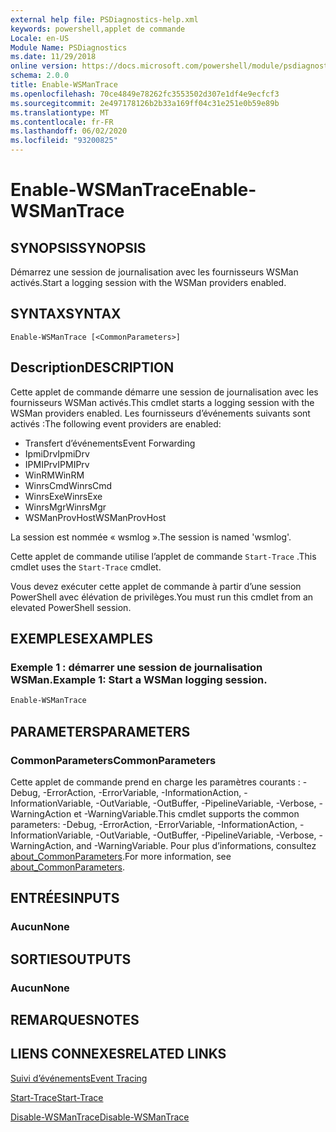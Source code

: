 ```yaml
---
external help file: PSDiagnostics-help.xml
keywords: powershell,applet de commande
Locale: en-US
Module Name: PSDiagnostics
ms.date: 11/29/2018
online version: https://docs.microsoft.com/powershell/module/psdiagnostics/enable-wsmantrace?view=powershell-6&WT.mc_id=ps-gethelp
schema: 2.0.0
title: Enable-WSManTrace
ms.openlocfilehash: 70ce4849e78262fc3553502d307e1df4e9ecfcf3
ms.sourcegitcommit: 2e497178126b2b33a169ff04c31e251e0b59e89b
ms.translationtype: MT
ms.contentlocale: fr-FR
ms.lasthandoff: 06/02/2020
ms.locfileid: "93200825"
---
```

# <span data-ttu-id="84a71-103">Enable-WSManTrace</span><span class="sxs-lookup"><span data-stu-id="84a71-103">Enable-WSManTrace</span></span>

## <span data-ttu-id="84a71-104">SYNOPSIS</span><span class="sxs-lookup"><span data-stu-id="84a71-104">SYNOPSIS</span></span>
<span data-ttu-id="84a71-105">Démarrez une session de journalisation avec les fournisseurs WSMan activés.</span><span class="sxs-lookup"><span data-stu-id="84a71-105">Start a logging session with the WSMan providers enabled.</span></span>

## <span data-ttu-id="84a71-106">SYNTAX</span><span class="sxs-lookup"><span data-stu-id="84a71-106">SYNTAX</span></span>

```
Enable-WSManTrace [<CommonParameters>]
```

## <span data-ttu-id="84a71-107">Description</span><span class="sxs-lookup"><span data-stu-id="84a71-107">DESCRIPTION</span></span>
<span data-ttu-id="84a71-108">Cette applet de commande démarre une session de journalisation avec les fournisseurs WSMan activés.</span><span class="sxs-lookup"><span data-stu-id="84a71-108">This cmdlet starts a logging session with the WSMan providers enabled.</span></span> <span data-ttu-id="84a71-109">Les fournisseurs d’événements suivants sont activés :</span><span class="sxs-lookup"><span data-stu-id="84a71-109">The following event providers are enabled:</span></span>

- <span data-ttu-id="84a71-110">Transfert d’événements</span><span class="sxs-lookup"><span data-stu-id="84a71-110">Event Forwarding</span></span>
- <span data-ttu-id="84a71-111">IpmiDrv</span><span class="sxs-lookup"><span data-stu-id="84a71-111">IpmiDrv</span></span>
- <span data-ttu-id="84a71-112">IPMIPrv</span><span class="sxs-lookup"><span data-stu-id="84a71-112">IPMIPrv</span></span>
- <span data-ttu-id="84a71-113">WinRM</span><span class="sxs-lookup"><span data-stu-id="84a71-113">WinRM</span></span>
- <span data-ttu-id="84a71-114">WinrsCmd</span><span class="sxs-lookup"><span data-stu-id="84a71-114">WinrsCmd</span></span>
- <span data-ttu-id="84a71-115">WinrsExe</span><span class="sxs-lookup"><span data-stu-id="84a71-115">WinrsExe</span></span>
- <span data-ttu-id="84a71-116">WinrsMgr</span><span class="sxs-lookup"><span data-stu-id="84a71-116">WinrsMgr</span></span>
- <span data-ttu-id="84a71-117">WSManProvHost</span><span class="sxs-lookup"><span data-stu-id="84a71-117">WSManProvHost</span></span>

<span data-ttu-id="84a71-118">La session est nommée « wsmlog ».</span><span class="sxs-lookup"><span data-stu-id="84a71-118">The session is named 'wsmlog'.</span></span>

<span data-ttu-id="84a71-119">Cette applet de commande utilise l’applet de commande `Start-Trace` .</span><span class="sxs-lookup"><span data-stu-id="84a71-119">This cmdlet uses the `Start-Trace` cmdlet.</span></span>

<span data-ttu-id="84a71-120">Vous devez exécuter cette applet de commande à partir d’une session PowerShell avec élévation de privilèges.</span><span class="sxs-lookup"><span data-stu-id="84a71-120">You must run this cmdlet from an elevated PowerShell session.</span></span>

## <span data-ttu-id="84a71-121">EXEMPLES</span><span class="sxs-lookup"><span data-stu-id="84a71-121">EXAMPLES</span></span>

### <span data-ttu-id="84a71-122">Exemple 1 : démarrer une session de journalisation WSMan.</span><span class="sxs-lookup"><span data-stu-id="84a71-122">Example 1: Start a WSMan logging session.</span></span>

```powershell
Enable-WSManTrace
```

## <span data-ttu-id="84a71-123">PARAMETERS</span><span class="sxs-lookup"><span data-stu-id="84a71-123">PARAMETERS</span></span>

### <span data-ttu-id="84a71-124">CommonParameters</span><span class="sxs-lookup"><span data-stu-id="84a71-124">CommonParameters</span></span>

<span data-ttu-id="84a71-125">Cette applet de commande prend en charge les paramètres courants : -Debug, -ErrorAction, -ErrorVariable, -InformationAction, -InformationVariable, -OutVariable, -OutBuffer, -PipelineVariable, -Verbose, -WarningAction et -WarningVariable.</span><span class="sxs-lookup"><span data-stu-id="84a71-125">This cmdlet supports the common parameters: -Debug, -ErrorAction, -ErrorVariable, -InformationAction, -InformationVariable, -OutVariable, -OutBuffer, -PipelineVariable, -Verbose, -WarningAction, and -WarningVariable.</span></span> <span data-ttu-id="84a71-126">Pour plus d’informations, consultez [about_CommonParameters](https://go.microsoft.com/fwlink/?LinkID=113216).</span><span class="sxs-lookup"><span data-stu-id="84a71-126">For more information, see [about_CommonParameters](https://go.microsoft.com/fwlink/?LinkID=113216).</span></span>

## <span data-ttu-id="84a71-127">ENTRÉES</span><span class="sxs-lookup"><span data-stu-id="84a71-127">INPUTS</span></span>

### <span data-ttu-id="84a71-128">Aucun</span><span class="sxs-lookup"><span data-stu-id="84a71-128">None</span></span>

## <span data-ttu-id="84a71-129">SORTIES</span><span class="sxs-lookup"><span data-stu-id="84a71-129">OUTPUTS</span></span>

### <span data-ttu-id="84a71-130">Aucun</span><span class="sxs-lookup"><span data-stu-id="84a71-130">None</span></span>

## <span data-ttu-id="84a71-131">REMARQUES</span><span class="sxs-lookup"><span data-stu-id="84a71-131">NOTES</span></span>

## <span data-ttu-id="84a71-132">LIENS CONNEXES</span><span class="sxs-lookup"><span data-stu-id="84a71-132">RELATED LINKS</span></span>

[<span data-ttu-id="84a71-133">Suivi d’événements</span><span class="sxs-lookup"><span data-stu-id="84a71-133">Event Tracing</span></span>](/windows/desktop/ETW/event-tracing-portal)

[<span data-ttu-id="84a71-134">Start-Trace</span><span class="sxs-lookup"><span data-stu-id="84a71-134">Start-Trace</span></span>](start-trace.md)

[<span data-ttu-id="84a71-135">Disable-WSManTrace</span><span class="sxs-lookup"><span data-stu-id="84a71-135">Disable-WSManTrace</span></span>](Disable-WSManTrace.md)
